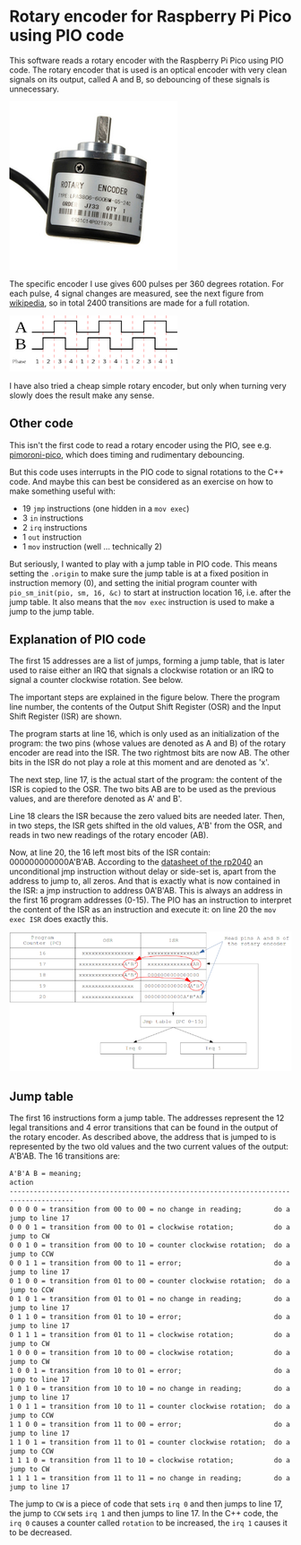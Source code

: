 # Rotary encoder for Raspberry Pi Pico using PIO code

This software reads a rotary encoder with the Raspberry Pi Pico using PIO code. 
The rotary encoder that is used is an optical encoder with very clean signals on its output, called A and B, so debouncing of these signals is unnecessary.

<img src="rotary_encoder.jpg" width="300">

The specific encoder I use gives 600 pulses per 360 degrees rotation. For each pulse, 4 signal changes are measured, see the next figure from [wikipedia](https://en.wikipedia.org/wiki/Rotary_encoder#/media/File:Quadrature_Diagram.svg), so in total 2400 transitions are made for a full rotation.

<img src="Quadrature_Diagram.png" width="300">

I have also tried a cheap simple rotary encoder, but only when turning very slowly does the result make any sense.

## Other code
This isn't the first code to read a rotary encoder using the PIO, see e.g. [pimoroni-pico](https://github.com/pimoroni/pimoroni-pico/blob/encoder-pio/drivers/encoder-pio/encoder.pio), which does timing and rudimentary debouncing.

But this code uses interrupts in the PIO code to signal rotations to the C++ code. And maybe this can best be considered as an exercise on how to make something useful with:
- 19 `jmp` instructions (one hidden in a `mov exec`)
- 3 `in` instructions
- 2 `irq` instructions
- 1 `out` instruction
- 1 `mov` instruction (well ... technically 2)

But seriously, I wanted to play with a jump table in PIO code. This means setting the `.origin` to make sure the jump table is at a fixed position in instruction memory (0), and setting the initial program counter with `pio_sm_init(pio, sm, 16, &c)` to start at instruction location 16, i.e. after the jump table. It also means that the `mov exec` instruction is used to make a jump to the jump table.

## Explanation of PIO code
The first 15 addresses are a list of jumps, forming a jump table, that is later used to raise either an IRQ that signals a clockwise rotation or an IRQ to signal a counter clockwise rotation. See below.

The important steps are explained in the figure below. There the program line number, the contents of the Output Shift Register (OSR) and the Input Shift Register (ISR) are shown.

The program starts at line 16, which is only used as an initialization of the program: the two pins (whose values are denoted as A and B) of the rotary encoder are read into the ISR. The two rightmost bits are now AB. The other bits in the ISR do not play a role at this moment and are denoted as 'x'. 

The next step, line 17, is the actual start of the program: the content of the ISR is copied to the OSR. The two bits AB are to be used as the previous values, and are therefore denoted as A' and B'. 

Line 18 clears the ISR because the zero valued bits are needed later. Then, in two steps, the ISR gets shifted in the old values, A'B' from the OSR, and reads in two new readings of the rotary encoder (AB). 

Now, at line 20, the 16 left most bits of the ISR contain: 000000000000A'B'AB.
According to the [datasheet of the rp2040](https://datasheets.raspberrypi.org/rp2040/rp2040-datasheet.pdf) an unconditional jmp instruction without delay or side-set is, apart from the address to jump to, all zeros. And that is exactly what is now contained in the ISR: a jmp instruction to address 0A'B'AB. This is always an address in the first 16 program addresses (0-15). The PIO has an instruction to interpret the content of the ISR as an instruction and execute it: on line 20 the `mov exec ISR` does exactly this.

<img src="code_explanation.png" width="800">

## Jump table

The first 16 instructions form a jump table. The addresses represent the 12 legal transitions and 4 error transitions that can be found in the output of the rotary encoder. As described above, the address that is jumped to is represented by the two old values and the two current values of the output: A'B'AB. The 16 transitions are:

```
A'B'A B = meaning;                                                action
--------------------------------------------------------------------------------------
0 0 0 0 = transition from 00 to 00 = no change in reading;        do a jump to line 17
0 0 0 1 = transition from 00 to 01 = clockwise rotation;          do a jump to CW  
0 0 1 0 = transition from 00 to 10 = counter clockwise rotation;  do a jump to CCW
0 0 1 1 = transition from 00 to 11 = error;                       do a jump to line 17
0 1 0 0 = transition from 01 to 00 = counter clockwise rotation;  do a jump to CCW 
0 1 0 1 = transition from 01 to 01 = no change in reading;        do a jump to line 17
0 1 1 0 = transition from 01 to 10 = error;                       do a jump to line 17
0 1 1 1 = transition from 01 to 11 = clockwise rotation;          do a jump to CW  
1 0 0 0 = transition from 10 to 00 = clockwise rotation;          do a jump to CW  
1 0 0 1 = transition from 10 to 01 = error;                       do a jump to line 17
1 0 1 0 = transition from 10 to 10 = no change in reading;        do a jump to line 17
1 0 1 1 = transition from 10 to 11 = counter clockwise rotation;  do a jump to CCW
1 1 0 0 = transition from 11 to 00 = error;                       do a jump to line 17
1 1 0 1 = transition from 11 to 01 = counter clockwise rotation;  do a jump to CCW
1 1 1 0 = transition from 11 to 10 = clockwise rotation;          do a jump to CW  
1 1 1 1 = transition from 11 to 11 = no change in reading;        do a jump to line 17
```
The jump to `CW` is a piece of code that sets `irq 0` and then jumps to line 17, the jump to `CCW` sets `irq 1` and then jumps to line 17.
In the C++ code, the `irq 0` causes a counter called `rotation` to be increased, the `irq 1` causes it to be decreased.
